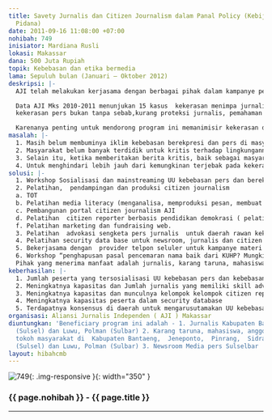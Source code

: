 ```yaml
---
title: Savety Jurnalis dan Citizen Journalism dalam Panal Policy (Kebijakan Hukum
  Pidana)
date: 2011-09-16 11:08:00 +07:00
nohibah: 749
inisiator: Mardiana Rusli
lokasi: Makassar
dana: 500 Juta Rupiah
topik: Kebebasan dan etika bermedia
lama: Sepuluh bulan (Januari – Oktober 2012)
deskripsi: |-
  AJI telah melakukan kerjasama dengan berbagai pihak dalam kampanye perlindungan kebebasan berekspresi dan  pers. Program terakhir tahun 2010  bersama TIFA mensosialisasikan UU no 40 tahun 1999 tentang kebebasan pers dan kebebasan berekspresi. Program seperti ini masih baru di Sulsel. Masyarakat Sulsel bahkan jajaran hukumnya  masih jauh dari kesadaran akan UU tersebut sehingga seringkali memicu terjadinya kekerasan pers.

  Data AJI Mks 2010-2011 menunjukan 15 kasus  kekerasan menimpa jurnalis,2 menimpa perusahaan media,  2 kasus menimpa warga biasa terkait pemberitaan.
  kekerasan pers bukan tanpa sebab,kurang proteksi jurnalis, pemahaman jurnalistik, lemahnya  pemahaman UU, kurangnya kapasitas advokasi diri.   Sedangkan kasus menimpah warga biasa/ penulis dan nara sumber, karena pemahaman mekanisme penulisan dalam jejaring sosial dan media sebagai informasi publik, sangat kurang. Kondisi ini kerap berujung pada proses pidana.

  Karenanya penting untuk mendorong program ini memanimisir kekerasan dan tekanan sosial publik pada media. Alur aktivitas program yang kami ajukan adalah sebagai berikut : masyarakat target akan dicetak menjadi jurnalis warga yang akan semakin membumikan iklim kebebasan bereskpresi, mereka akan menjadi support system bagi Jurnalis AJI, Mereka  bersama sama memproduksi berita yang lebih terbuka dan lugas. Berita berita semacam itu, yang sebagian, bersifat rahasia sebelum diolah lebih jauh, musti dijaga dengan security database yang mumpuni, sehingga kebebasan pers tetap terjaga sembari tetap menjaga keamanan  pribadi.
masalah: |-
  1. Masih belum membuminya iklim kebebasan berekpresi dan pers di masyarakat, masyarakat Masih menginternalisasi kesadaran lama hukum  kolonial yang tertuang dalam KUHP, dan yang atas nama pencemaran nama baik mengekang kebebasan pers dan kebebasan berekspresi.
  2. Masyarakat belum banyak terdidik untuk kritis terhadap lingkungannya, dan untuk  menuangkan opini kritisnya dengan baik dan terstruktur sehingga bisa mempengaruhi publik.
  3. Selain itu, ketika memberitakan berita kritis, baik sebagai masyarakat umum atau wartawan tidak dibarengi kemampuan mengadvokasi diri.  sehingga mudah terjebak dalam kasus pencemaran nama baik, sengketa pers dan kekerasan pers lainnya.
  4. Untuk menghindari lebih jauh dari kemungkinan terjebak pada kekerasan pers, maka sasaran program juga perlu dilatih untuk pengamanan data data yang mereka / perusahaan pers dapat dari kemungkinan fraud, theft dan lainnya yang bisa membahayakan profesi dan keamanan mereka sendiri ketika data data tersebut tersebar, baik sengaja atau tidak.
solusi: |-
  1. Workshop Sosialisasi dan mainstreaming UU kebebasan pers dan berekspresi di Sulselbar yang belum tersosialisasikan oleh AJI, seperti Kabupaten Bantaeng,  Jeneponto,  Pinrang,  Sidrap,  Toraja (Sulsel)  Luwu, Polman (Sulbar)
  2. Pelatihan,  pendampingan dan produksi citizen journalism
  a. TOT
  b. Pelatihan media literacy (menganalisa, memproduksi pesan, membuat web)
  c. Pembangunan portal citizen journalism AJI
  d. Pelatihan  citizen reporter berbasis pendidikan demokrasi ( pelatihan ansos, civic education, dasar-dasar jurnalisme  dll) e. Pembentukan kelompok dampingan citizen jurnalis daerah, pendampingan produksi berita, pembangunan web citizen jurnalis daerah.
  f. Pelatihan marketing dan fundraising web.
  3. Pelatihan  advokasi sengketa pers jurnalis  untuk daerah rawan kekerasan : Kabupaten Bantaeng,  Jeneponto,  Pinrang,  Sidrap,  Toraja (Sulsel) dan Luwu, Polman (Sulbar).
  4. Pelatihan security data base untuk newsroom, jurnalis dan citizen reporter.
  5. Bekerjasama dengan  provider telpon seluler untuk kampanye materi pers dan hal-hal yang terkait kebebasan pers dan kebebasan berekspresi.
  6. Workshop “penghapusan pasal pencemaran nama baik dari KUHP? Mungkinkah?” dan launching portal citizen journalism AJI.
  Pihak yang menerima manfaat adalah jurnalis, karang taruna, mahasiswa, anggota LSM daerah, tokoh masyarakat di  Kabupaten Bantaeng,  Jeneponto,  Pinrang,  Sidrap,  Toraja (Sulsel) serta Luwu, Polman (Sulbar), dan Newsroom Media pers Sulselbar .
keberhasilan: |-
  1. Jumlah peserta yang tersosialisasi UU kebebasan pers dan kebebasan berekspresi
  2. Meningkatnya kapasitas dan Jumlah jurnalis yang memiliki skill advokasi sengketa pers dan daerah persebarannya
  3. Meningkatnya kapasitas dan munculnya kelompok kelompok citizen reporter  binaan tiap daerah target
  4. Meningkatnya kapasitas peserta dalam security database
  5. Terdapatnya konsensus di daerah untuk mengarusutamakan UU kebebasan pers dan kebebasan berekspresi dalam sengketa pers.
organisasi: Aliansi Jurnalis Independen ( AJI ) Makassar
diuntungkan: 'Beneficiary program ini adalah - 1. Jurnalis Kabupaten Bantaeng,  Jeneponto,  Pinrang,  Sidrap,  Toraja
  (Sulsel) dan Luwu, Polman (Sulbar) 2. Karang taruna, mahasiswa, anggota LSM daerah,
  tokoh masyarakat di  Kabupaten Bantaeng,  Jeneponto,  Pinrang,  Sidrap,  Toraja
  (Sulsel) dan Luwu, Polman (Sulbar) 3. Newsroom Media pers Sulselbar '
layout: hibahcmb
---
```


![749](/static/img/hibahcmb/749.png){: .img-responsive }{: width="350" }

### {{ page.nohibah }} - {{ page.title }}

---
